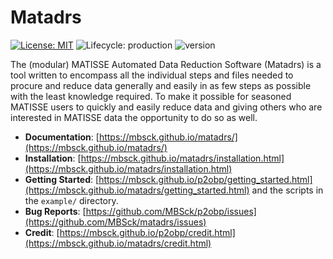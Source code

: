 # Matadrs
<!-- Project Shields -->
[![License: MIT](https://img.shields.io/badge/license-MIT-green.svg)](https://opensource.org/licenses/MIT)
![Lifecycle: production](https://img.shields.io/badge/lifecycle-beta-green.svg)
![version](https://img.shields.io/badge/version-0.1.1-blue)

The (modular) MATISSE Automated Data Reduction Software (Matadrs) is a tool written to
encompass all the individual steps and files needed to procure and reduce data generally
and easily in as few steps as possible with the least knowledge required. To make it
possible for seasoned MATISSE users to quickly and easily reduce data and giving others
who are interested in MATISSE data the opportunity to do so as well.

* **Documentation**: [https://mbsck.github.io/matadrs/](https://mbsck.github.io/matadrs/)
* **Installation**: [https://mbsck.github.io/matadrs/installation.html](https://mbsck.github.io/matadrs/installation.html)
* **Getting Started**: [https://mbsck.github.io/p2obp/getting_started.html](https://mbsck.github.io/matadrs/getting_started.html) and the scripts in the `example/` directory.
* **Bug Reports**: [https://github.com/MBSck/p2obp/issues](https://github.com/MBSck/matadrs/issues)
* **Credit**: [https://mbsck.github.io/p2obp/credit.html](https://mbsck.github.io/matadrs/credit.html)
